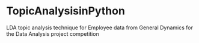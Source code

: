 # TopicAnalysisinPython
LDA topic analysis technique for Employee data from General Dynamics for the Data Analysis project competition
